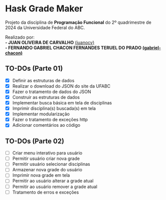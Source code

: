 # Hask Grade Maker

Projeto da disciplina de **Programação Funcional** do 2º quadrimestre de 2024 da Universidade Federal do ABC.

Realizado por:\
**- JUAN OLIVEIRA DE CARVALHO** [(juanocv)](https://github.com/juanocv)**\
**- FERNANDO GABRIEL CHACON FERNANDES TERUEL DO PRADO** [(gabriel-chacon)](https://github.com/gabriel-chacon)**

## TO-DOs (Parte 01)
- [X] Definir as estruturas de dados
- [X] Realizar o download do JSON do site da UFABC
- [X] Fazer o tratamento de dados do JSON
- [X] Construir as estruturas de dados
- [X] Implementar busca básica em tela de disciplinas
- [X] Imprimir disciplina(s) buscada(s) em tela
- [X] Implementar modularização
- [X] Fazer o tratamento de exceções http
- [X] Adicionar comentários ao código

## TO-DOs (Parte 02)
- [ ] Criar menu interativo para usuário
- [ ] Permitir usuário criar nova grade
- [ ] Permitir usuário selecionar disciplinas
- [ ] Armazenar nova grade do usuário
- [ ] Imprimir nova grade em tela
- [ ] Permitir ao usuário alterar a grade atual
- [ ] Permitir ao usuário remover a grade atual
- [ ] Tratamento de erros e exceções
